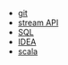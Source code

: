 - <a href="/schpor/git.md">git</a>
- <a href="/schpor/stream_api.md">stream API</a>
- <a href="/schpor/sql.md">SQL</a>
- <a href="/schpor/idea.md">IDEA</a>
- <a href="/schpor/scala.md">scala</a>